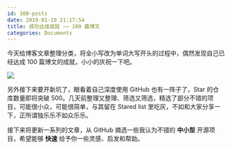 ```yaml
---
id: 100-posts
date: 2019-01-10 21:17:54
title: 成功达成成就 —— 100 篇博文
categories: Documents
---
```


今天给博客文章整理分类，将全小写改为单词大写开头的过程中，偶然发现自己已经达成 100 篇博文的成就，小小的庆祝一下吧。

![](/resources/legacy/5c3745f06c324.png)

另外接下来要开新坑了，眼看着自己深度使用 GitHub 也有一阵子了，Star 的仓库数量即将突破 500。几天前整理又整理、筛选又筛选，精选了部分不错的项目，可能很小众，可能很简单，与其留在 Stared list 里吃灰，不如和大家分享一下，正所谓独乐乐不如众乐乐。

接下来将更新一系列的文章，从 GitHub 摘选一些我认为不错的 **中小型** 开源项目，希望能够 **快速** 给予你一些灵感、启发和帮助。